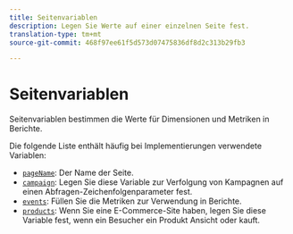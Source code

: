 ```yaml
---
title: Seitenvariablen
description: Legen Sie Werte auf einer einzelnen Seite fest.
translation-type: tm+mt
source-git-commit: 468f97ee61f5d573d07475836df8d2c313b29fb3

---
```



# Seitenvariablen

Seitenvariablen bestimmen die Werte für Dimensionen und Metriken in Berichte.

Die folgende Liste enthält häufig bei Implementierungen verwendete Variablen:

* [`pageName`](pagename.md): Der Name der Seite.
* [`campaign`](campaign.md): Legen Sie diese Variable zur Verfolgung von Kampagnen auf einen Abfragen-Zeichenfolgenparameter fest.
* [`events`](events/events-overview.md): Füllen Sie die Metriken zur Verwendung in Berichte.
* [`products`](products.md): Wenn Sie eine E-Commerce-Site haben, legen Sie diese Variable fest, wenn ein Besucher ein Produkt Ansicht oder kauft.
